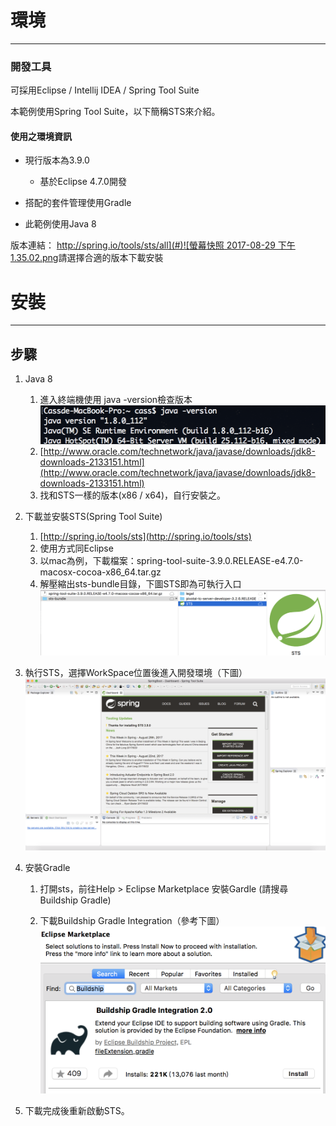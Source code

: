 # 環境

---

### 開發工具

可採用Eclipse / Intellij IDEA / Spring Tool Suite

本範例使用Spring Tool Suite，以下簡稱STS來介紹。

#### 使用之環境資訊

* 現行版本為3.9.0

  * 基於Eclipse 4.7.0開發

* 搭配的套件管理使用Gradle

* 此範例使用Java 8

版本連結： [http://spring.io/tools/sts/all](#)![螢幕快照 2017-08-29 下午1.35.02.png](assets/ying_mu_kuai_zhao_2017_-_08_-_29_xia_wu_1__35__02.png)請選擇合適的版本下載安裝

# 安裝

---

## 步驟

1. Java 8
   1. 進入終端機使用 java -version檢查版本![螢幕快照 2017-08-29 下午2.07.09.png](assets/ying_mu_kuai_zhao_2017-_08_-_29_xia_wu_2__07__09.png)
   2. [http://www.oracle.com/technetwork/java/javase/downloads/jdk8-downloads-2133151.html](http://www.oracle.com/technetwork/java/javase/downloads/jdk8-downloads-2133151.html)
   3. 找和STS一樣的版本\(x86 / x64\)，自行安裝之。
2. 下載並安裝STS\(Spring Tool Suite\)
   1. [http://spring.io/tools/sts](http://spring.io/tools/sts)
   2. 使用方式同Eclipse
   3. 以mac為例，下載檔案：spring-tool-suite-3.9.0.RELEASE-e4.7.0-macosx-cocoa-x86\_64.tar.gz
   4. 解壓縮出sts-bundle目錄，下圖STS即為可執行入口![](/assets/ying_mu_kuai_zhao_2017_-_08_-_29_xia_wu_1__55__56.png)
3. 執行STS，選擇WorkSpace位置後進入開發環境（下圖）![螢幕快照 2017-08-29 下午2.03.43.png](assets/ying_mu_kuai_zhao_2017_-_08_-_29_xia_wu_2__03__43.png)

4. 安裝Gradle

   1. 打開sts，前往Help &gt; Eclipse Marketplace 安裝Gardle \(請搜尋 Buildship Gradle\)

   2. 下載Buildship Gradle Integration（參考下圖）  
      ![](/assets/ying_mu_kuai_zhao_2017_-_08_-_29_xia_wu_2__11__00.png)

5. 下載完成後重新啟動STS。







